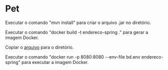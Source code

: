 # Pet

Executar o comando "mvn install" para criar o arquivo .jar no diretório.

Executar o comando "docker build -t endereco-spring ." para gerar a imagem Docker.

Copiar o [arquivo](https://github.com/Petz-Maickeen/Documentacao/blob/main/Script%20Docker%20Compose/bd.env) para o diretório.

Executar o comando "docker run -p 8080:8080 --env-file bd.env endereco-spring" para executar a imagem Docker.

